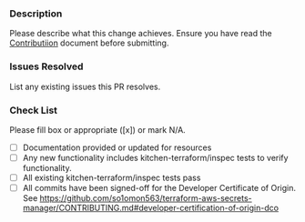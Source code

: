### Description

Please describe what this change achieves. Ensure you have read the [Contributiion](https://github.com/so1omon563/terraform-aws-secrets-manager/blob/main/CONTRIBUTING.md) document before submitting.

### Issues Resolved

List any existing issues this PR resolves.

### Check List
Please fill box or appropriate ([x]) or mark N/A.
- [ ] Documentation provided or updated for resources
- [ ] Any new functionality includes kitchen-terraform/inspec tests to verify functionality.
- [ ] All existing kitchen-terraform/inspec tests pass
- [ ] All commits have been signed-off for the Developer Certificate of Origin. See <https://github.com/so1omon563/terraform-aws-secrets-manager/CONTRIBUTING.md#developer-certification-of-origin-dco>
